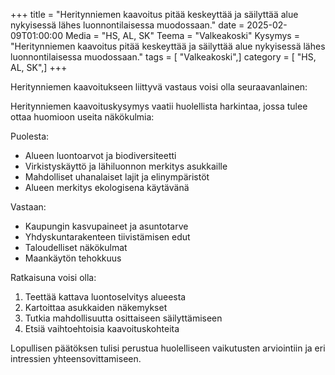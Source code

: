 +++
title = "Heritynniemen kaavoitus pitää keskeyttää ja säilyttää alue nykyisessä lähes luonnontilaisessa muodossaan."
date = 2025-02-09T01:00:00
Media = "HS, AL, SK"
Teema = "Valkeakoski"
Kysymys = "Heritynniemen kaavoitus pitää keskeyttää ja säilyttää alue nykyisessä lähes luonnontilaisessa muodossaan."
tags = [ "Valkeakoski",]
category = [ "HS, AL, SK",]
+++

Heritynniemen kaavoitukseen liittyvä vastaus voisi olla seuraavanlainen:

Heritynniemen kaavoituskysymys vaatii huolellista harkintaa, jossa tulee ottaa huomioon useita näkökulmia:

Puolesta:
- Alueen luontoarvot ja biodiversiteetti
- Virkistyskäyttö ja lähiluonnon merkitys asukkaille
- Mahdolliset uhanalaiset lajit ja elinympäristöt
- Alueen merkitys ekologisena käytävänä

Vastaan:
- Kaupungin kasvupaineet ja asuntotarve
- Yhdyskuntarakenteen tiivistämisen edut
- Taloudelliset näkökulmat
- Maankäytön tehokkuus

Ratkaisuna voisi olla:
1. Teettää kattava luontoselvitys alueesta
2. Kartoittaa asukkaiden näkemykset
3. Tutkia mahdollisuutta osittaiseen säilyttämiseen
4. Etsiä vaihtoehtoisia kaavoituskohteita

Lopullisen päätöksen tulisi perustua huolelliseen vaikutusten arviointiin ja eri intressien yhteensovittamiseen.